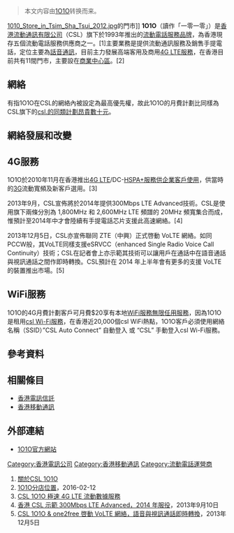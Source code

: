 > 本文内容由[1O1O](https://zh.wikipedia.org/wiki/1O1O)转换而来。


[1010_Store_in_Tsim_Sha_Tsui_2012.jpg](https://zh.wikipedia.org/wiki/File:1010_Store_in_Tsim_Sha_Tsui_2012.jpg "fig:1010_Store_in_Tsim_Sha_Tsui_2012.jpg")的門市\]\] **1O1O**（讀作「一零一零」）是[香港流動通訊有限公司](https://zh.wikipedia.org/wiki/香港流動通訊有限公司 "wikilink")（CSL）旗下於1993年推出的[流動電話服務品牌](https://zh.wikipedia.org/wiki/流動電話 "wikilink")，為香港現存五個流動電話服務供應商之一。\[1\]主要業務是提供流動通訊服務及銷售手提電話，定位主要為[話音通訊](../Page/語音.md "wikilink")，目前主力發展高端客用及商用[4G LTE服務](https://zh.wikipedia.org/wiki/4G_LTE "wikilink")，在香港目前共有11間門市，主要設在[商業中心區](https://zh.wikipedia.org/wiki/中心商務區 "wikilink")。\[2\]

## 網絡

有指1O1O在CSL的網絡內被設定為最高優先權，故此1O1O的月費計劃比同樣為CSL旗下的[csl.的同類計劃昂貴數十元](https://zh.wikipedia.org/wiki/csl. "wikilink")。

## 網絡發展和改變

## 4G服務

1O1O於2010年11月在香港推出[4G LTE](https://zh.wikipedia.org/wiki/4G_LTE "wikilink")/DC-[HSPA+服務供企業客戶使用](https://zh.wikipedia.org/wiki/HSPA+ "wikilink")，供當時的[3G](../Page/3G.md "wikilink")流動寬頻及新客戶選用。\[3\]

2013年9月，CSL宣佈將於2014年提供300Mbps LTE Advanced技術。CSL是使用旗下兩條分別為 1,800MHz 和 2,600MHz LTE 頻譜的 20MHz 頻寬集合而成，惟預計至2014年中才會陸續有手提電話芯片支援此高速網絡。\[4\]

2013年12月5日，CSL亦宣佈聯同 ZTE（中興）正式啓動 VoLTE 網絡。如同PCCW般，其VoLTE同樣支援eSRVCC（enhanced Single Radio Voice Call Continuity）技術；CSL在記者會上亦示範其技術可以讓用戶在通話中在語音通話與視訊通話之間作即時轉換。CSL預計在 2014 年上半年會有更多的支援 VoLTE 的裝置推出市場。\[5\]

## WiFi服務

1O1O的4G月費計劃客戶可月費$20享有本地[WiFi服務無限任用服務](https://zh.wikipedia.org/wiki/WiFi "wikilink")，因為1O1O是租用[csl Wi-Fi服務](https://zh.wikipedia.org/wiki/csl_Wi-Fi "wikilink")，在香港近20,000個csl WiFi熱點，1O1O客戶必須使用網絡名稱（SSID）”CSL Auto Connect” 自動登入 或 “CSL” 手動登入csl Wi-Fi服務。

## 參考資料

## 相關條目

  - [香港電訊信託](https://zh.wikipedia.org/wiki/香港電訊信託 "wikilink")
  - [香港移動通訊](https://zh.wikipedia.org/wiki/香港移動通訊 "wikilink")

## 外部連結

  - [1O1O官方網站](http://1010.hkcsl.com/jsp/home/index.jsp)

[Category:香港電訊公司](https://zh.wikipedia.org/wiki/Category:香港電訊公司 "wikilink") [Category:香港移動通訊](https://zh.wikipedia.org/wiki/Category:香港移動通訊 "wikilink") [Category:流動電話運營商](https://zh.wikipedia.org/wiki/Category:流動電話運營商 "wikilink")

1.  [關於CSL 1O1O](http://1010.hkcsl.com/jsp/about1010/about1010.jsp)
2.  [1O1O分店位置](http://1010.hkcsl.com/jsp/about1010/contact.jsp)，2016-02-12
3.  [CSL 1O1O 極速 4G LTE 流動數據服務](http://chinese.engadget.com/2011/05/26/csl-1010-4g-lte-trial-out/)
4.  [香港 CSL 示範 300Mbps LTE Advanced，2014 年服役](http://chinese.engadget.com/2013/09/10/csl-300mbps-lte-advanced-cat-6/)，2013年9月10日
5.  [CSL 1O1O & one2free 啓動 VoLTE 網絡，語音與視訊通話即時轉換](http://chinese.engadget.com/2013/12/04/csl-launch-volte/)，2013年12月5日